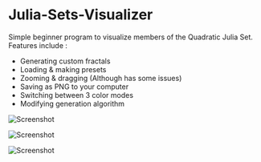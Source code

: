 # Julia-Sets-Visualizer

Simple beginner program to visualize members of the Quadratic Julia Set. Features include :
- Generating custom fractals
- Loading & making presets
- Zooming & dragging (Although has some issues)
- Saving as PNG to your computer
- Switching between 3 color modes
- Modifying generation algorithm


![Screenshot](https://i.imgur.com/aF7unSl.png)

![Screenshot](https://i.imgur.com/Fa9sSFJ.png)

![Screenshot](https://i.imgur.com/FOjD5Gy.png)
